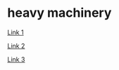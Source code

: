 
# heavy machinery

[Link 1](https://mikepepi.com)

[Link 2](https://mikepepi.com)

[Link 3](https://mikepepi.com)
